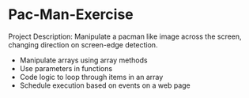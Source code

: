 # Pac-Man-Exercise

Project Description: Manipulate a pacman like image across the screen, changing direction on screen-edge detection.

- Manipulate arrays using array methods
- Use parameters in functions
- Code logic to loop through items in an array
- Schedule execution based on events on a web page
